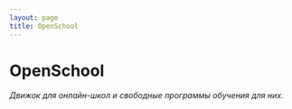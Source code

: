 ```yaml
---
layout: page
title: OpenSchool
---
```


# OpenSchool

_Движок для онлайн-школ и свободные программы обучения для них._
